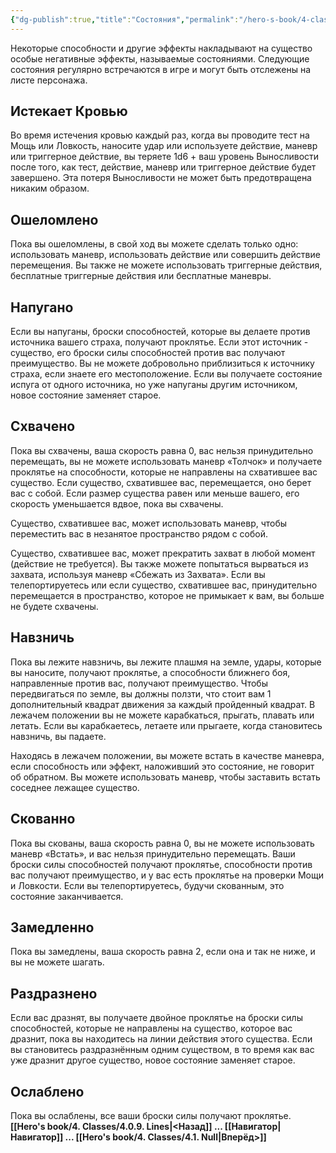 ```yaml
---
{"dg-publish":true,"title":"Состояния","permalink":"/hero-s-book/4-classes/4-0-10-conditions/","dgPassFrontmatter":true}
---
```


Некоторые способности и другие эффекты накладывают на существо особые негативные эффекты, называемые состояниями. Следующие состояния регулярно встречаются в игре и могут быть отслежены на листе персонажа.
## Истекает Кровью
Во время истечения кровью каждый раз, когда вы проводите тест на Мощь или Ловкость, наносите удар или используете действие, маневр или триггерное действие, вы теряете 1d6 + ваш уровень Выносливости после того, как тест, действие, маневр или триггерное действие будет завершено. Эта потеря Выносливости не может быть предотвращена никаким образом.
## Ошеломлено
Пока вы ошеломлены, в свой ход вы можете сделать только одно: использовать маневр, использовать действие или совершить действие перемещения. Вы также не можете использовать триггерные действия, бесплатные триггерные действия или бесплатные маневры.
## Напугано
Если вы напуганы, броски способностей, которые вы делаете против источника вашего страха, получают проклятье. Если этот источник - существо, его броски силы способностей против вас получают преимущество. Вы не можете добровольно приблизиться к источнику страха, если знаете его местоположение. Если вы получаете состояние испуга от одного источника, но уже напуганы другим источником, новое состояние заменяет старое.
## Схвачено
Пока вы схвачены, ваша скорость равна 0, вас нельзя принудительно перемещать, вы не можете использовать маневр «Толчок» и получаете проклятье на способности, которые не направлены на схватившее вас существо. Если существо, схватившее вас, перемещается, оно берет вас с собой. Если размер существа равен или меньше вашего, его скорость уменьшается вдвое, пока вы схвачены.

Существо, схватившее вас, может использовать маневр, чтобы переместить вас в незанятое пространство рядом с собой.

Существо, схватившее вас, может прекратить захват в любой момент (действие не требуется). Вы также можете попытаться вырваться из захвата, используя маневр «Сбежать из Захвата». Если вы телепортируетесь или если существо, схватившее вас, принудительно перемещается в пространство, которое не примыкает к вам, вы больше не будете схвачены. 
## Навзничь
Пока вы лежите навзничь, вы лежите плашмя на земле, удары, которые вы наносите, получают проклятье, а способности ближнего боя, направленные против вас, получают преимущество. Чтобы передвигаться по земле, вы должны ползти, что стоит вам 1 дополнительный квадрат движения за каждый пройденный квадрат. В лежачем положении вы не можете карабкаться, прыгать, плавать или летать. Если вы карабкаетесь, летаете или прыгаете, когда становитесь навзничь, вы падаете. 

Находясь в лежачем положении, вы можете встать в качестве маневра, если способность или эффект, наложивший это состояние, не говорит об обратном. Вы можете использовать маневр, чтобы заставить встать соседнее лежащее существо.
## Скованно
Пока вы скованы, ваша скорость равна 0, вы не можете использовать маневр «Встать», и вас нельзя принудительно перемещать. Ваши броски силы способностей получают проклятье, способности против вас получают преимущество, и у вас есть проклятье на проверки Мощи и Ловкости. Если вы телепортируетесь, будучи скованным, это состояние заканчивается.
## Замедленно
Пока вы замедлены, ваша скорость равна 2, если она и так не ниже, и вы не можете шагать.
## Раздразнено
Если вас дразнят, вы получаете двойное проклятье на броски силы способностей, которые не направлены на существо, которое вас дразнит, пока вы находитесь на линии действия этого существа. Если вы становитесь раздразнённым одним существом, в то время как вас уже дразнит другое существо, новое состояние заменяет старое.
## Ослаблено
Пока вы ослаблены, все ваши броски силы получают проклятье.
**[[Hero's book/4. Classes/4.0.9. Lines\|<Назад]] ... [[Навигатор\|Навигатор]] ... [[Hero's book/4. Classes/4.1. Null\|Вперёд>]]**